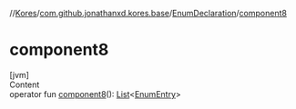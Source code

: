 //[Kores](../../index.md)/[com.github.jonathanxd.kores.base](../index.md)/[EnumDeclaration](index.md)/[component8](component8.md)



# component8  
[jvm]  
Content  
operator fun [component8](component8.md)(): [List](https://kotlinlang.org/api/latest/jvm/stdlib/kotlin.collections/-list/index.html)<[EnumEntry](../-enum-entry/index.md)>  



